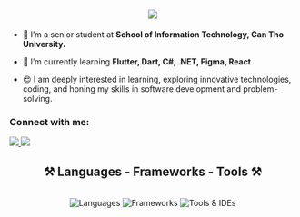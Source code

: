 <h1 align="center">
    <img src="https://readme-typing-svg.herokuapp.com/?font=Righteous&size=35&center=true&vCenter=true&width=500&height=70&duration=4000&color=EE8695&lines=Hi+!+👋;+I'm+Thanh+Tam!;" />
</h1>

- 🔭 I’m a senior student at **School of Information Technology, Can Tho University.**

- 🌱 I’m currently learning **Flutter, Dart, C#, .NET, Figma, React**

- 😍 I am deeply interested in learning, exploring innovative technologies, coding, and honing my skills in software development and problem-solving.
  
<h3 align="left">Connect with me: </h3>
<a href="mailto:ntthanhtam.forwork@gmail.com">
<img src="https://skillicons.dev/icons?i=gmail" />
</a>
<a href="https://www.linkedin.com/in/t%C3%A2m-ng%C3%B4-664637222/" target="_blank">
<img src="https://skillicons.dev/icons?i=linkedin" />    
</a>
 
<h2 align="center">⚒️ Languages - Frameworks - Tools ⚒️</h2>
<br />
<div align="center">
    <img src="https://skillicons.dev/icons?i=html,css,javascript,python,c,cpp,cs,java,dart,php" alt="Languages" />
    <img src="https://skillicons.dev/icons?i=vuejs,bootstrap,flutter,nodejs,express,dotnet,mongodb,nginx,mysql" alt="Frameworks" />
    <img src="https://skillicons.dev/icons?i=vscode,github,figma,git,androidstudio,eclipse,idea,postman" alt="Tools & IDEs" />
</div>


<!---
ngothuythanhtam/ngothuythanhtam is a ✨ special ✨ repository because its `README.md` (this file) appears on your GitHub profile.
You can click the Preview link to take a look at your changes.
--->
